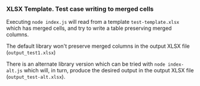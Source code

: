 ### XLSX Template. Test case writing to merged cells


Executing `node index.js` will read from a template `test-template.xlsx` which has merged cells,
and try to write a table preserving merged columns.

The default library won't preserve merged columns in the output XLSX file (`output_test1.xlsx`)

There is an alternate library version which can be tried with `node index-alt.js` which will, in turn,
produce the desired output in the output XLSX file (`output_test-alt.xlsx`).

